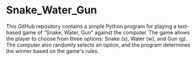 # Snake_Water_Gun
This GitHub repository contains a simple Python program for playing a text-based game of "Snake, Water, Gun" against the computer. The game allows the player to choose from three options: Snake (s), Water (w), and Gun (g). The computer also randomly selects an option, and the program determines the winner based on the game's rules.
